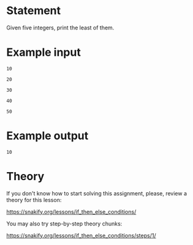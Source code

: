 # Statement

Given five integers, print the least of them.

# Example input

```
10
```

```
20
```

```
30
```

```
40
```

```
50
```

# Example output

```
10
```

# Theory

If you don't know how to start solving this assignment, please, review a theory for this lesson:

https://snakify.org/lessons/if_then_else_conditions/


You may also try step-by-step theory chunks:

https://snakify.org/lessons/if_then_else_conditions/steps/1/